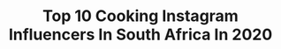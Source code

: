 ---
title: Top 10 Cooking Instagram Influencers In South Africa In 2020
description: >-
  Find top cooking Instagram influencers in South Africa in 2020. Most popular hashtags: #covid19 #lockdown #capetown #coronavirus.
platform: Instagram
profiles:
  - username: "geradewet"
    fullname: >-
      Gera de Wet
    location: "South Africa"
    followers: 5698
    engagement: 500
    commentsToLikes: 0.106483
    avatar: "https://scontent-lhr8-1.cdninstagram.com/v/t51.2885-19/s320x320/32080794_1998861010431217_8642593923295870976_n.jpg?_nc_ht=scontent-lhr8-1.cdninstagram.com&_nc_ohc=NBCP0YgSsuEAX_umxH2&oh=2ddcd9809efd5ee94667a47057032e02&oe=5EBC814A"
    verified: false
    hashtags: "#alfrescodining, #careerday, #craftersofinstagram, #interiordecorating"
  - username: "km_mothupi"
    fullname: >-
      Kopano Mametlhwa Mothupi
    location: "South Africa"
    followers: 2035
    engagement: 679
    commentsToLikes: 0.038867
    avatar: "https://scontent-ams4-1.cdninstagram.com/v/t51.2885-19/s320x320/76947932_1409517349211175_8846616453382668288_n.jpg?_nc_ht=scontent-ams4-1.cdninstagram.com&_nc_ohc=X4RxCCOxb8oAX-z1Xyh&oh=814665ea2a1b44b7d12f6ffc04eb6d98&oe=5EB82907"
    verified: false
    hashtags: ""
  - username: "olivermatthieu"
    fullname: >-
      Oliver Matthieu
    location: "South Africa"
    followers: 4497
    engagement: 1726
    commentsToLikes: 0.064474
    avatar: "https://scontent-lhr8-1.cdninstagram.com/v/t51.2885-19/s320x320/76737304_438819273733141_2857279619898277888_n.jpg?_nc_ht=scontent-lhr8-1.cdninstagram.com&_nc_ohc=ODvQT65sVA4AX-mSBeg&oh=69d209735f570bf4ad0ef5deed4d931b&oe=5EBB1065"
    verified: false
    hashtags: "#socialresponsibility, #schoolart, #sibling, #survivor"
  - username: "daniella_thibault"
    fullname: >-
      Daniella Zainette Thibault
    location: "South Africa"
    followers: 27883
    engagement: 131
    commentsToLikes: 0.175024
    avatar: "https://scontent-ams4-1.cdninstagram.com/v/t51.2885-19/s320x320/83194661_622884961868840_768083243655233536_n.jpg?_nc_ht=scontent-ams4-1.cdninstagram.com&_nc_ohc=NprKCFmHT6MAX8ktknF&oh=d405bfa40c40476a55ddf233f4046771&oe=5EBBA890"
    verified: false
    hashtags: "#unitedwomansquad, #happiness, #tourist, #travel2020"
  - username: "mspaulabee"
    fullname: >-
      Ms Paula Bee
    location: "South Africa"
    followers: 39200
    engagement: 434
    commentsToLikes: 0.041243
    avatar: "https://scontent-lhr8-1.cdninstagram.com/v/t51.2885-19/s320x320/89387007_655311938551993_6405896653437403136_n.jpg?_nc_ht=scontent-lhr8-1.cdninstagram.com&_nc_ohc=lD-27v1ZJeAAX8qo_U3&oh=87406634dd76a8cfe012c48c1b6ca21e&oe=5EB99BEA"
    verified: false
    hashtags: "#almaysa, #dischembeautyfair, #iambaby, #flashbackfriday"
  - username: "neillanthony"
    fullname: >-
      Neill Anthony
    location: "South Africa"
    followers: 14033
    engagement: 525
    commentsToLikes: 0.027118
    avatar: "https://scontent-lhr8-1.cdninstagram.com/v/t51.2885-19/s320x320/34679737_494720324278755_6548139420455796736_n.jpg?_nc_ht=scontent-lhr8-1.cdninstagram.com&_nc_ohc=qgUBqhi9n8MAX9W_maE&oh=93f5487bffdbb55f93ef5d8c781ab4e9&oe=5EB5DBB8"
    verified: false
    hashtags: "#cooking, #openfire, #kitchensamurai, #knives"
  - username: "jennifalconer"
    fullname: >-
      Jenni Falconer
    location: "South Africa"
    followers: 175880
    engagement: 120
    commentsToLikes: 0.039942
    avatar: "https://scontent-lhr8-1.cdninstagram.com/v/t51.2885-19/s320x320/69447645_720764941681359_5394292457770844160_n.jpg?_nc_ht=scontent-lhr8-1.cdninstagram.com&_nc_ohc=stkJSovW1YIAX_Ee7eZ&oh=0d21295b23a67722a6e340d12d212620&oe=5EBB8DC2"
    verified: true
    hashtags: "#stayhealthy, #healthandfitness, #invarley, #porridge"
  - username: "sumie_akoojee"
    fullname: >-
      Sumayyah Patel Akoojee
    location: "South Africa"
    followers: 34376
    engagement: 263
    commentsToLikes: 0.111834
    avatar: "https://scontent-ams4-1.cdninstagram.com/v/t51.2885-19/s320x320/26381875_576469272696690_2336057103413673984_n.jpg?_nc_ht=scontent-ams4-1.cdninstagram.com&_nc_ohc=ZARlqlM_ktsAX9p9iGc&oh=ad5d338d061aea15909bdabbc6c5fa49&oe=5EBA1D4F"
    verified: false
    hashtags: "#sumiesnacks, #tandoori, #thaifood, #coconut"
  - username: "katlego_masupa"
    fullname: >-
      Katlego Masupa
    location: "South Africa"
    followers: 68150
    engagement: 201
    commentsToLikes: 0.033468
    avatar: "https://scontent-lhr8-1.cdninstagram.com/v/t51.2885-19/s320x320/88133577_2781232625305701_3498816776072855552_n.jpg?_nc_ht=scontent-lhr8-1.cdninstagram.com&_nc_ohc=SK8IvCBOpgcAX_HVkkS&oh=537027c914e50065ebe0480cfbf5285b&oe=5EBA20E1"
    verified: false
    hashtags: "#dinnerpreps, #cookingmadeeasy, #stayhome, #wineclub"
  - username: "the_foodpassionista"
    fullname: >-
      нαѕєєηα
    location: "South Africa"
    followers: 28992
    engagement: 190
    commentsToLikes: 0.038161
    avatar: "https://scontent-ams4-1.cdninstagram.com/v/t51.2885-19/s150x150/62656151_415389029308675_3539425524352811008_n.jpg?_nc_ht=scontent-ams4-1.cdninstagram.com&_nc_ohc=PfJ0yeP_GRIAX_TOGk6&oh=a9eb12cc27ddd13542c744f6cda14ce9&oe=5EB18CD7"
    verified: false
    hashtags: "#backtobasics, #lunch, #modestwear, #onionrings"
---